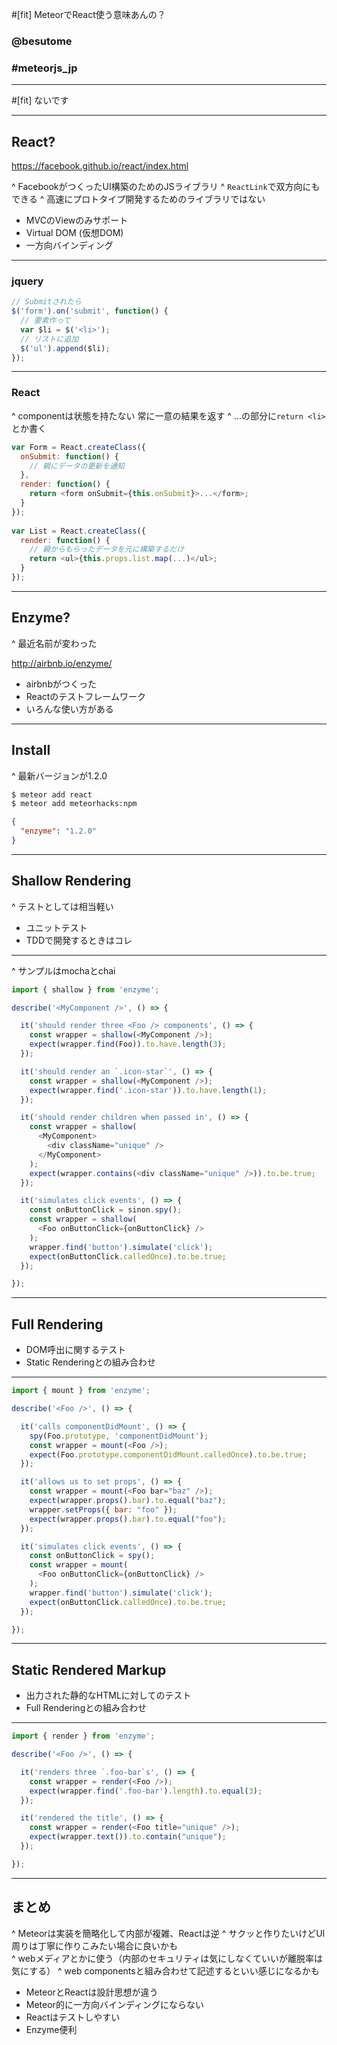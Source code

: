 #[fit] MeteorでReact使う意味あんの？

### @besutome
### #meteorjs_jp

---

#[fit] ないです

---

## React?
https://facebook.github.io/react/index.html

^ FacebookがつくったUI構築のためのJSライブラリ
^ `ReactLink`で双方向にもできる
^ 高速にプロトタイプ開発するためのライブラリではない

+ MVCのViewのみサポート
+ Virtual DOM (仮想DOM)
+ 一方向バインディング

---

### jquery

```js
// Submitされたら
$('form').on('submit', function() {
  // 要素作って
  var $li = $('<li>');
  // リストに追加
  $('ul').append($li);
});
```

---

### React
^ componentは状態を持たない 常に一意の結果を返す
^ ...の部分に`return <li>`とか書く

```js
var Form = React.createClass({
  onSubmit: function() {
    // 親にデータの更新を通知
  },
  render: function() {
    return <form onSubmit={this.onSubmit}>...</form>;
  }
});
 
var List = React.createClass({
  render: function() {
    // 親からもらったデータを元に構築するだけ
    return <ul>{this.props.list.map(...)</ul>;
  }
});
```

---

## Enzyme?

^ 最近名前が変わった

http://airbnb.io/enzyme/

+ airbnbがつくった
+ Reactのテストフレームワーク
+ いろんな使い方がある

---

## Install

^ 最新バージョンが1.2.0

```sh
$ meteor add react
$ meteor add meteorhacks:npm
```
```json
{
  "enzyme": "1.2.0"
}
```
---

## Shallow Rendering

^ テストとしては相当軽い

+ ユニットテスト
+ TDDで開発するときはコレ

---

^ サンプルはmochaとchai

```js
import { shallow } from 'enzyme';

describe('<MyComponent />', () => {

  it('should render three <Foo /> components', () => {
    const wrapper = shallow(<MyComponent />);
    expect(wrapper.find(Foo)).to.have.length(3);
  });

  it('should render an `.icon-star`', () => {
    const wrapper = shallow(<MyComponent />);
    expect(wrapper.find('.icon-star')).to.have.length(1);
  });

  it('should render children when passed in', () => {
    const wrapper = shallow(
      <MyComponent>
        <div className="unique" />
      </MyComponent>
    );
    expect(wrapper.contains(<div className="unique" />)).to.be.true;
  });

  it('simulates click events', () => {
    const onButtonClick = sinon.spy();
    const wrapper = shallow(
      <Foo onButtonClick={onButtonClick} />
    );
    wrapper.find('button').simulate('click');
    expect(onButtonClick.calledOnce).to.be.true;
  });

});
```

---

## Full Rendering

+ DOM呼出に関するテスト
+ Static Renderingとの組み合わせ

---

```js
import { mount } from 'enzyme';

describe('<Foo />', () => {

  it('calls componentDidMount', () => {
    spy(Foo.prototype, 'componentDidMount');
    const wrapper = mount(<Foo />);
    expect(Foo.prototype.componentDidMount.calledOnce).to.be.true;
  });

  it('allows us to set props', () => {
    const wrapper = mount(<Foo bar="baz" />);
    expect(wrapper.props().bar).to.equal("baz");
    wrapper.setProps({ bar: "foo" });
    expect(wrapper.props().bar).to.equal("foo");
  });

  it('simulates click events', () => {
    const onButtonClick = spy();
    const wrapper = mount(
      <Foo onButtonClick={onButtonClick} />
    );
    wrapper.find('button').simulate('click');
    expect(onButtonClick.calledOnce).to.be.true;
  });

});
```

---

## Static Rendered Markup

+ 出力された静的なHTMLに対してのテスト
+ Full Renderingとの組み合わせ

---

```js
import { render } from 'enzyme';

describe('<Foo />', () => {

  it('renders three `.foo-bar`s', () => {
    const wrapper = render(<Foo />);
    expect(wrapper.find('.foo-bar').length).to.equal(3);
  });

  it('rendered the title', () => {
    const wrapper = render(<Foo title="unique" />);
    expect(wrapper.text()).to.contain("unique");
  });

});
```

---

## まとめ

^ Meteorは実装を簡略化して内部が複雑、Reactは逆
^ サクッと作りたいけどUI周りは丁寧に作りこみたい場合に良いかも  
^ webメディアとかに使う（内部のセキュリティは気にしなくていいが離脱率は気にする）
^ web componentsと組み合わせて記述するといい感じになるかも

+ MeteorとReactは設計思想が違う
+ Meteor的に一方向バインディングにならない
+ Reactはテストしやすい
+ Enzyme便利
